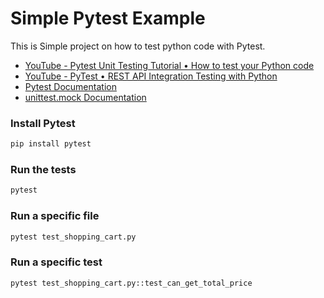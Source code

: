 # Simple Pytest Example

This is Simple project on how to test python code with Pytest.

* [YouTube - Pytest Unit Testing Tutorial • How to test your Python code](https://www.youtube.com/watch?v=YbpKMIUjvK8&list=PLZJBfja3V3RvxooZ5SNOr7CMFzURr4NBs&index=2)
* [YouTube - PyTest • REST API Integration Testing with Python](https://www.youtube.com/watch?v=7dgQRVqF1N0&list=PLZJBfja3V3RvxooZ5SNOr7CMFzURr4NBs&index=3)
* [Pytest Documentation](https://docs.pytest.org/en/6.2.x/getting-started.html#getstarted)
* [unittest.mock Documentation](https://docs.python.org/3/library/unittest.mock.html)

### Install Pytest

```bash
pip install pytest
```

### Run the tests

```bash
pytest
```

### Run a specific file

```bash
pytest test_shopping_cart.py
```

### Run a specific test

```bash
pytest test_shopping_cart.py::test_can_get_total_price
```